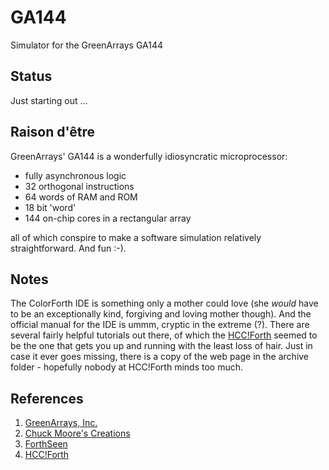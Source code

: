 GA144
=====

Simulator for the GreenArrays GA144

Status
------

Just starting out ...

Raison d'être 
-------------

GreenArrays' GA144 is a wonderfully idiosyncratic microprocessor:

- fully asynchronous logic
- 32 orthogonal instructions
- 64 words of RAM and ROM
- 18 bit 'word'
- 144 on-chip cores in a rectangular array

all of which conspire to make a software simulation relatively straightforward. And fun :-). 
 
Notes
-----

The ColorForth IDE is something only a mother could love (she *would* have to be an exceptionally kind,
forgiving and loving mother though). And the official manual for the IDE is ummm, cryptic in the extreme (?). 
There are several fairly helpful tutorials out there, of which the [HCC!Forth][hccforth] seemed to be the
one that gets you up and running with the least loss of hair. Just in case it ever goes missing, there is
a copy of the web page in the archive folder - hopefully nobody at HCC!Forth minds too much.

References
----------

1. [GreenArrays, Inc.][greenarrays]
2. [Chuck Moore's Creations][code-monkey]
3. [ForthSeen][forthseen]
4. [HCC!Forth][hccforth]

[greenarrays]:   http://www.greenarraychips.com/home/products/index.html
[code-monkey]:   http://blogs.msdn.com/b/ashleyf/archive/2013/09/21/chuck-moores-creations.aspx
[forthseen]:     http://www.forthseen.de/
[hccforth]:      http://www.forth.hccnet.nl/html/arrayForth_Cursus_v2.1NL/arrayForth_Cursus_v2.1EN.html

